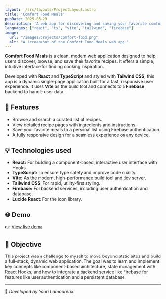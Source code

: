 ```yaml
---
layout:  /src/layouts/ProjectLayout.astro
title: 'Comfort Food Meals'
pubDate: 2025-05-29
description: 'A web app for discovering and saving your favorite comfort food recipes, built with React and Firebase.'
languages: ["react", "ts", "vite", "tailwind", "firebase"]
image:
  url: "/images/projects/comfort-food.png"
  alt: "A screenshot of the Comfort Food Meals web app."
--- 
```


**Comfort Food Meals** is a clean, modern web application designed to help users discover, browse, and save their favorite recipes. It offers a simple, intuitive interface for finding cooking inspiration.

Developed with **React** and **TypeScript** and styled with **Tailwind CSS**, this app is a dynamic single-page application built for a fast, responsive user experience. It uses **Vite** as the build tool and connects to a **Firebase** backend to handle user data.

## 🧩 Features

- Browse and search a curated list of recipes.
- View detailed recipe pages with ingredients and instructions.
- Save your favorite meals to a personal list using Firebase authentication.
- A fully responsive design for a seamless experience on any device.

## 💡 Technologies used

- **React:** For building a component-based, interactive user interface with Hooks.
- **TypeScript:** To ensure type safety and improve code quality.
- **Vite:** As the modern, high-performance build tool and dev server.
- **Tailwind CSS:** For rapid, utility-first styling.
- **Firebase:** For backend services, including user authentication and database.
- **Lucide React:** For the icon library.


## 🌐 Demo

👉 [View live demo](https://comfortfoodmeals.netlify.app/) 

## 🎯 Objective

This project was a challenge to myself to move beyond static sites and build a full-stack, dynamic web application. The goal was to learn and implement key concepts like component-based architecture, state management with React Hooks, and how to integrate a backend service like Firebase for features like user authentication and a persistent database.

---
🚀 *Developed by Youri Lamoureux.*